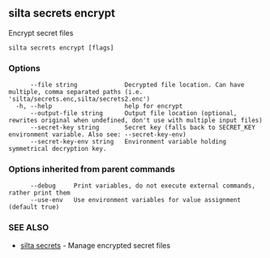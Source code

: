 ## silta secrets encrypt

Encrypt secret files

```
silta secrets encrypt [flags]
```

### Options

```
      --file string             Decrypted file location. Can have multiple, comma separated paths (i.e. 'silta/secrets.enc,silta/secrets2.enc')
  -h, --help                    help for encrypt
      --output-file string      Output file location (optional, rewrites original when undefined, don't use with multiple input files)
      --secret-key string       Secret key (falls back to SECRET_KEY environment variable. Also see: --secret-key-env)
      --secret-key-env string   Environment variable holding symmetrical decryption key.
```

### Options inherited from parent commands

```
      --debug     Print variables, do not execute external commands, rather print them
      --use-env   Use environment variables for value assignment (default true)
```

### SEE ALSO

* [silta secrets](silta_secrets.md)	 - Manage encrypted secret files

